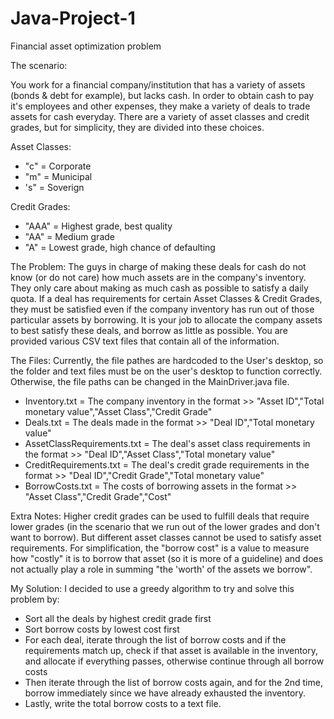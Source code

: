 # Java-Project-1
Financial asset optimization problem

The scenario:

You work for a financial company/institution that has a variety of assets (bonds & debt for example), but lacks cash. In order to obtain cash to pay it's employees and other expenses, they make a variety of deals to trade assets for cash everyday. There are a variety of asset classes and credit grades, but for simplicity, they are divided into these choices.

Asset Classes:
- "c" = Corporate
- "m" = Municipal
- 's" = Soverign

Credit Grades:
- "AAA" = Highest grade, best quality
- "AA"  = Medium grade
- "A"   = Lowest grade, high chance of defaulting

The Problem:
The guys in charge of making these deals for cash do not know (or do not care) how much assets are in the company's inventory. They only care about making as much cash as possible to satisfy a daily quota. If a deal has requirements for certain Asset Classes & Credit Grades, they must be satisfied even if the company inventory has run out of those particular assets by borrowing. 
It is your job to allocate the company assets to best satisfy these deals, and borrow as little as possible. You are provided various CSV text files that contain all of the information.

The Files:
Currently, the file pathes are hardcoded to the User's desktop, so the folder and text files must be on the user's desktop to function correctly. Otherwise, the file paths can be changed in the MainDriver.java file.
- Inventory.txt = The company inventory in the format >> "Asset ID","Total monetary value","Asset Class","Credit Grade"
- Deals.txt = The deals made in the format >> "Deal ID","Total monetary value"
- AssetClassRequirements.txt = The deal's asset class requirements in the format >> "Deal ID","Asset Class","Total monetary value"
- CreditRequirements.txt = The deal's credit grade requirements in the format >> "Deal ID","Credit Grade","Total monetary value"
- BorrowCosts.txt = The costs of borrowing assets in the format >> "Asset Class","Credit Grade","Cost"

Extra Notes:
Higher credit grades can be used to fulfill deals that require lower grades (in the scenario that we run out of the lower grades and don't want to borrow). But different asset classes cannot be used to satisfy asset requirements. For simplification, the "borrow cost" is a value to measure how "costly" it is to borrow that asset (so it is more of a guideline) and does not actually play a role in summing "the 'worth' of the assets we borrow".

My Solution:
I decided to use a greedy algorithm to try and solve this problem by:
- Sort all the deals by highest credit grade first
- Sort borrow costs by lowest cost first
- For each deal, iterate through the list of borrow costs and if the requirements match up, check if that asset is available in the inventory, and allocate if everything passes, otherwise continue through all borrow costs
- Then iterate through the list of borrow costs again, and for the 2nd time, borrow immediately since we have already exhausted the inventory.
- Lastly, write the total borrow costs to a text file.

